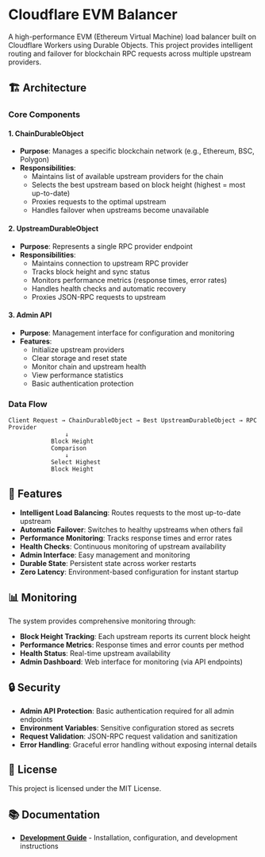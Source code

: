 # Cloudflare EVM Balancer

A high-performance EVM (Ethereum Virtual Machine) load balancer built on Cloudflare Workers using Durable Objects. This project provides intelligent routing and failover for blockchain RPC requests across multiple upstream providers.

## 🏗️ Architecture

### Core Components

#### 1. **ChainDurableObject**
- **Purpose**: Manages a specific blockchain network (e.g., Ethereum, BSC, Polygon)
- **Responsibilities**:
  - Maintains list of available upstream providers for the chain
  - Selects the best upstream based on block height (highest = most up-to-date)
  - Proxies requests to the optimal upstream
  - Handles failover when upstreams become unavailable

#### 2. **UpstreamDurableObject**
- **Purpose**: Represents a single RPC provider endpoint
- **Responsibilities**:
  - Maintains connection to upstream RPC provider
  - Tracks block height and sync status
  - Monitors performance metrics (response times, error rates)
  - Handles health checks and automatic recovery
  - Proxies JSON-RPC requests to upstream

#### 3. **Admin API**
- **Purpose**: Management interface for configuration and monitoring
- **Features**:
  - Initialize upstream providers
  - Clear storage and reset state
  - Monitor chain and upstream health
  - View performance statistics
  - Basic authentication protection

### Data Flow

```
Client Request → ChainDurableObject → Best UpstreamDurableObject → RPC Provider
                ↓
            Block Height
            Comparison
                ↓
            Select Highest
            Block Height
```

## 🚀 Features

- **Intelligent Load Balancing**: Routes requests to the most up-to-date upstream
- **Automatic Failover**: Switches to healthy upstreams when others fail
- **Performance Monitoring**: Tracks response times and error rates
- **Health Checks**: Continuous monitoring of upstream availability
- **Admin Interface**: Easy management and monitoring
- **Durable State**: Persistent state across worker restarts
- **Zero Latency**: Environment-based configuration for instant startup

## 📊 Monitoring

The system provides comprehensive monitoring through:

- **Block Height Tracking**: Each upstream reports its current block height
- **Performance Metrics**: Response times and error counts per method
- **Health Status**: Real-time upstream availability
- **Admin Dashboard**: Web interface for monitoring (via API endpoints)

## 🔒 Security

- **Admin API Protection**: Basic authentication required for all admin endpoints
- **Environment Variables**: Sensitive configuration stored as secrets
- **Request Validation**: JSON-RPC request validation and sanitization
- **Error Handling**: Graceful error handling without exposing internal details

## 📄 License

This project is licensed under the MIT License.

## 📚 Documentation

- **[Development Guide](DEVELOPMENT.md)** - Installation, configuration, and development instructions
